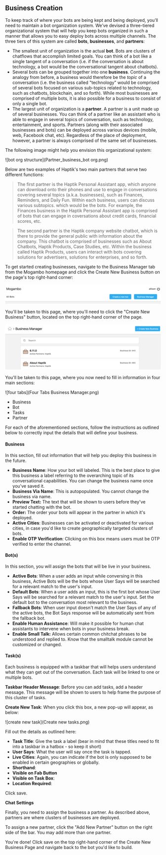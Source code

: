 ## Business Creation

To keep track of where your bots are being kept and being deployed, you’ll need to maintain a bot organization system. We’ve devised a three-tiered organizational system that will help you keep bots organized in such a manner that allows you to easy deploy bots across multiple channels. The three tiers of this system are called **bots**, **businesses**, and **partners**:

- The smallest unit of organization is the actual **bot**. Bots are clusters of chatflows that accomplish limited goals. You can think of a bot like a single tangent of a conversation (i.e. if the conversation is about technology, a bot would be the conversational tangent about chatbots). 
- Several bots can be grouped together into one **business**. Continuing the analogy from before, a business would therefore be the *topic* of a conversation (i.e. the business called "technology" would be comprised of several bots focused on various sub-topics related to technology, such as chatbots, blockchain, and so forth). While most businesses are comprised of multiple bots, it is also possible for a business to consist of only a single bot. 
- The largest unit of organization is a **partner**. A partner is a unit made up of several businesses. You can think of
  a partner like an assistant who is able to engage in several topics of conversation, such as technology, entertainment, and sports. Partners (along with their associated businesses and bots) can be deployed across various devices (mobile, web, Facebook chat, etc). Regardless of the place of deployment, however, a partner is always comprised of the same set of businesses. 

The following image might help you envision this organizational system: 

![bot org structure](Partner_business_bot org.png)

Below are two examples of Haptik's two main partners that serve two different functions:

> The first partner is the Haptik Personal Assistant app, which anyone can download onto their phones and use to engage in conversations covering several topics (a.k.a. businesses), such as Finances, Reminders, and Daily Fun. Within each business, users can discuss various subtopics. which would be the bots. For example, the Finances business in the Haptik Personal Assistant app is comprised of bots that can engage in coversations about credit cards, financial scores, etc.

> The second partner is the Haptik company website chatbot, which is there to provide the general public with information about the company. This chatbot is comprised of businesses such as About Chatbots, Haptik Products, Case Studies, etc. Within the business called Haptik Products, users can interact with bots covering solutions for advertisers, solutions for enterprises, and so forth. 

To get started creating businesses, navigate to the Business Manager tab from the Mogambo homepage and click the Create New Business button on the page's top right-hand corner:

![manage business nav](manage_business_nav.png)

You'll be taken to this page, where you'll need to click the "Create New Business" button, located on the top right-hand corner of the page. 

![manage business page](business_manager_page.png) 

You'll be taken to this page, where you now need to fill in information in four main sections:

![four tabs](Four Tabs Business Manager.png) 

- Business
- Bot
- Tasks
- Partner

For each of the aforementioned sections, follow the instructions as outlined below to correctly input the details that will define your business. 

#### Business

In this section, fill out information that will help you deploy this business in the future. 

- **Business Name**: How your bot will labeled. This is the best place to give this business a label referring to the overarching topic of its conversational capabilities. You can change the business name once you've saved it.
- **Business Via Name**: This is autopopulated. You cannot change the business via name. 
- **Preview Text:** The text that will be shown to users before they've started chatting with the bot. 
- **Order:** The order your bots will appear in the partner in which it's deployed. 
- **Active Cities**: Businesses can be activated or deactivated for various cities, in case you'd like to create geographically targeted clusters of bots. 
- **Enable OTP Verification**: Clicking on this box means users must be OTP verified to enter the channel. 


#### Bot(s)

In this section, you will assign the bots that will be live in your business. 

- **Active Bots**: When a user adds an input while conversing in this business, Active Bots will be the bots whose User Says will be searched for a relevant match to the user's input. 
- **Default Bots**: When a user adds an input, this is the first bot whose User Says will be searched for a relevant match to the user's input. Set the default bot to the conversation most relevant to the business.
- **Fallback Bots**: When user input doesn't match the User Says of any of the active bots, the Bot Says response will be automatically sent from the fallback bot. 
- **Enable Human Assistance**: Will make it possible for human chat assistants to intervene when bots in your business break. 
- **Enable Small Talk:** Allows certain common chitchat phrases to be understood and replied to. Know that the smalltalk module cannot be customized or changed.

#### Task(s)

Each business is equipped with a taskbar that will helps users understand what they can get out of the conversation. Each task will be linked to one or multiple bots. 

**Taskbar Header Message**: Before you can add tasks, add a header message. This message will be shown to users to help frame the purpose of this cluster of tasks. 

**Create New Task**: When you click this box, a new pop-up will appear, as below:

![create new task](Create new tasks.png)

Fill out the details as outlined here: 

- **Task Title**: Give the task a label (bear in mind that these titles need to fit into a taskbar in a hatbox - so keep it short)
- **User Says**: What the user will say once the task is tapped. 
- **Live Cities**: Again, you can indicate if the bot is only supposed to be enabled in certain geographies or globally. 
- **Shorthand**:
- **Visible on Fab Button**
- **Visible on Task Box**:
- **Location Required**:

Click save. 

**Chat Settings** 

Finally, you need to assign the business a partner. As described above, partners are where clusters of businesses are deployed. 

To assign a new partner, click the "Add New Partner" button on the right side of the bar. You may add more than one partner. 

You're done! Click save on the top right-hand corner of the Create New Business Page and navigate back to the bot you'd like to build.


